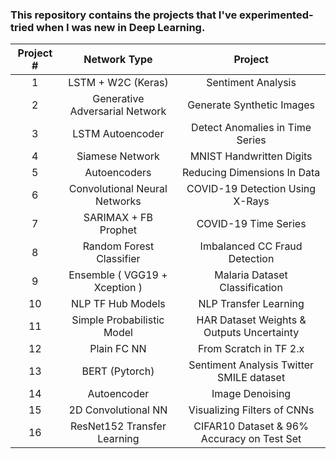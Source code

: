 ### This repository contains the projects that I've experimented-tried when I was new in Deep Learning.

| Project # |          Network Type          |                   Project                  |
|:---------:|:------------------------------:|:------------------------------------------:|
|     1     |           LSTM + W2C (Keras)           |             Sentiment Analysis             |
|     2     | Generative Adversarial Network |          Generate Synthetic Images         |
|     3     |        LSTM Autoencoder        |       Detect Anomalies in Time Series      |
|     4     |         Siamese Network        |          MNIST Handwritten Digits          |
|     5     |          Autoencoders          |         Reducing Dimensions In Data        |
|     6     |  Convolutional Neural Networks |       COVID-19 Detection Using X-Rays      |
|     7     |      SARIMAX + FB Prophet      |            COVID-19 Time Series            |
|     8     |    Random Forest Classifier    |        Imbalanced CC Fraud Detection       |
|     9     |  Ensemble ( VGG19 + Xception ) |       Malaria Dataset Classification       |
|     10    |        NLP TF Hub Models       |            NLP Transfer Learning           |
|     11    |   Simple Probabilistic Model   |  HAR Dataset Weights & Outputs Uncertainty |
|     12    |           Plain FC NN          |           From Scratch in TF 2.x           |
|     13    |         BERT (Pytorch)         |  Sentiment Analysis Twitter SMILE dataset  |
|     14    |           Autoencoder          |              Image Denoising               |
|     15    |       2D Convolutional NN      |         Visualizing Filters of CNNs        |
|     16    |   ResNet152 Transfer Learning  | CIFAR10 Dataset & 96% Accuracy on Test Set |
